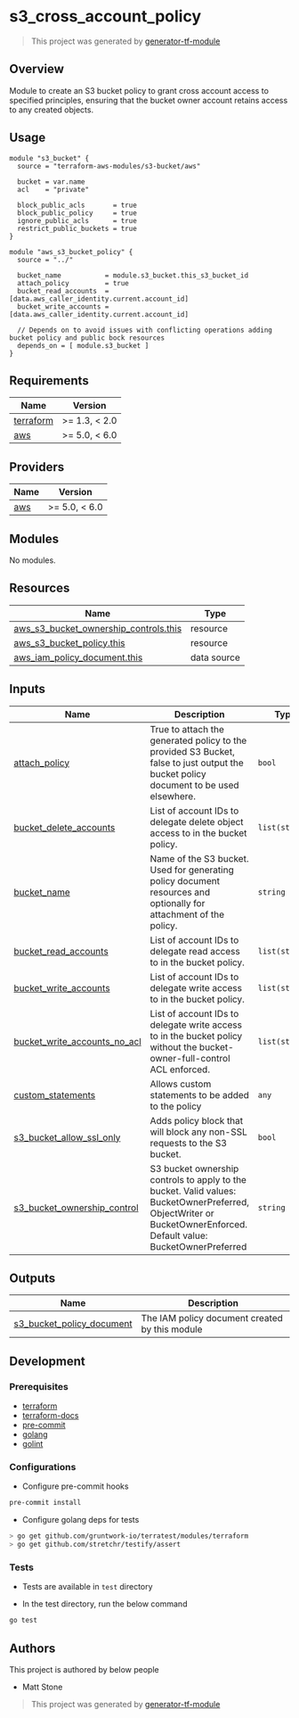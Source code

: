 # s3_cross_account_policy

> This project was generated by [generator-tf-module](https://github.com/sudokar/generator-tf-module)

## Overview

Module to create an S3 bucket policy to grant cross account access to specified principles, ensuring that the bucket owner account retains access to any created objects.

## Usage

```hcl
module "s3_bucket" {
  source = "terraform-aws-modules/s3-bucket/aws"

  bucket = var.name
  acl    = "private"

  block_public_acls       = true
  block_public_policy     = true
  ignore_public_acls      = true
  restrict_public_buckets = true
}

module "aws_s3_bucket_policy" {
  source = "../"

  bucket_name           = module.s3_bucket.this_s3_bucket_id
  attach_policy         = true
  bucket_read_accounts  = [data.aws_caller_identity.current.account_id]
  bucket_write_accounts = [data.aws_caller_identity.current.account_id]

  // Depends on to avoid issues with conflicting operations adding bucket policy and public bock resources
  depends_on = [ module.s3_bucket ]
}
```

<!-- BEGINNING OF PRE-COMMIT-TERRAFORM DOCS HOOK -->
## Requirements

| Name | Version |
|------|---------|
| <a name="requirement_terraform"></a> [terraform](#requirement\_terraform) | >= 1.3, < 2.0 |
| <a name="requirement_aws"></a> [aws](#requirement\_aws) | >= 5.0, < 6.0 |

## Providers

| Name | Version |
|------|---------|
| <a name="provider_aws"></a> [aws](#provider\_aws) | >= 5.0, < 6.0 |

## Modules

No modules.

## Resources

| Name | Type |
|------|------|
| [aws_s3_bucket_ownership_controls.this](https://registry.terraform.io/providers/hashicorp/aws/latest/docs/resources/s3_bucket_ownership_controls) | resource |
| [aws_s3_bucket_policy.this](https://registry.terraform.io/providers/hashicorp/aws/latest/docs/resources/s3_bucket_policy) | resource |
| [aws_iam_policy_document.this](https://registry.terraform.io/providers/hashicorp/aws/latest/docs/data-sources/iam_policy_document) | data source |

## Inputs

| Name | Description | Type | Default | Required |
|------|-------------|------|---------|:--------:|
| <a name="input_attach_policy"></a> [attach\_policy](#input\_attach\_policy) | True to attach the generated policy to the provided S3 Bucket, false to just output the bucket policy document to be used elsewhere. | `bool` | `true` | no |
| <a name="input_bucket_delete_accounts"></a> [bucket\_delete\_accounts](#input\_bucket\_delete\_accounts) | List of account IDs to delegate delete object access to in the bucket policy. | `list(string)` | `[]` | no |
| <a name="input_bucket_name"></a> [bucket\_name](#input\_bucket\_name) | Name of the S3 bucket. Used for generating policy document resources and optionally for attachment of the policy. | `string` | n/a | yes |
| <a name="input_bucket_read_accounts"></a> [bucket\_read\_accounts](#input\_bucket\_read\_accounts) | List of account IDs to delegate read access to in the bucket policy. | `list(string)` | `[]` | no |
| <a name="input_bucket_write_accounts"></a> [bucket\_write\_accounts](#input\_bucket\_write\_accounts) | List of account IDs to delegate write access to in the bucket policy. | `list(string)` | `[]` | no |
| <a name="input_bucket_write_accounts_no_acl"></a> [bucket\_write\_accounts\_no\_acl](#input\_bucket\_write\_accounts\_no\_acl) | List of account IDs to delegate write access to in the bucket policy without the bucket-owner-full-control ACL enforced. | `list(string)` | `[]` | no |
| <a name="input_custom_statements"></a> [custom\_statements](#input\_custom\_statements) | Allows custom statements to be added to the policy | `any` | `null` | no |
| <a name="input_s3_bucket_allow_ssl_only"></a> [s3\_bucket\_allow\_ssl\_only](#input\_s3\_bucket\_allow\_ssl\_only) | Adds policy block that will block any non-SSL requests to the S3 bucket. | `bool` | `true` | no |
| <a name="input_s3_bucket_ownership_control"></a> [s3\_bucket\_ownership\_control](#input\_s3\_bucket\_ownership\_control) | S3 bucket ownership controls to apply to the bucket. Valid values: BucketOwnerPreferred, ObjectWriter or BucketOwnerEnforced. Default value: BucketOwnerPreferred | `string` | `"BucketOwnerPreferred"` | no |

## Outputs

| Name | Description |
|------|-------------|
| <a name="output_s3_bucket_policy_document"></a> [s3\_bucket\_policy\_document](#output\_s3\_bucket\_policy\_document) | The IAM policy document created by this module |
<!-- END OF PRE-COMMIT-TERRAFORM DOCS HOOK -->

## Development

### Prerequisites

- [terraform](https://learn.hashicorp.com/terraform/getting-started/install#installing-terraform)
- [terraform-docs](https://github.com/segmentio/terraform-docs)
- [pre-commit](https://pre-commit.com/#install)
- [golang](https://golang.org/doc/install#install)
- [golint](https://github.com/golang/lint#installation)

### Configurations

- Configure pre-commit hooks
```sh
pre-commit install
```


- Configure golang deps for tests
```sh
> go get github.com/gruntwork-io/terratest/modules/terraform
> go get github.com/stretchr/testify/assert
```



### Tests

- Tests are available in `test` directory

- In the test directory, run the below command
```sh
go test
```



## Authors

This project is authored by below people

- Matt Stone

> This project was generated by [generator-tf-module](https://github.com/sudokar/generator-tf-module)
